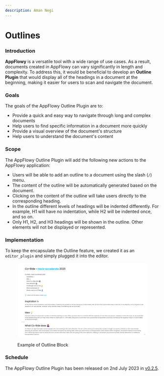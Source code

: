 ```yaml
---
description: Aman Negi
---
```


# Outlines

### Introduction

**AppFlowy** is a versatile tool with a wide range of use cases. As a result, documents created in AppFlowy can vary significantly in length and complexity. To address this, it would be beneficial to develop an **Outline Plugin** that would display all of the headings in a document at the beginning, making it easier for users to scan and navigate the document.

### Goals

The goals of the AppFlowy Outline Plugin are to:

* Provide a quick and easy way to navigate through long and complex documents
* Help users to find specific information in a document more quickly
* Provide a visual overview of the document's structure
* Help users to understand the document's content

### Scope

The AppFlowy Outline Plugin will add the following new actions to the AppFlowy application:

* Users will be able to add an outline to a document using the slash (`/`) menu.
* The content of the outline will be automatically generated based on the document.
* Clicking on the content of the outline will take users directly to the corresponding heading.
* In the outline different levels of headings will be indented differently. For example, H1 will have no indentation, while H2 will be indented once, and so on.
* Only H1, H2, and H3 headings will be shown in the outline. Other elements will not be displayed or represented.

### Implementation

To keep the encapsulate the Outline feature, we created it as an `editor_plugin` and simply plugged it into the editor.

<figure><img src="../../../../../.gitbook/assets/Screenshot from 2023-08-22 21-05-33.png" alt=""><figcaption><p>Example of Outline Block</p></figcaption></figure>

### Schedule

The AppFlowy Outline Plugin has been released on 2nd July 2023 in [v0.2.5](https://github.com/AppFlowy-IO/AppFlowy/releases/tag/0.2.5).

